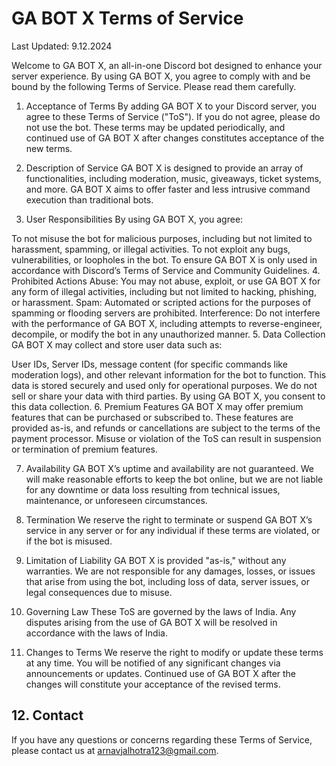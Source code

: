 # GA BOT X Terms of Service
Last Updated: 9.12.2024

Welcome to GA BOT X, an all-in-one Discord bot designed to enhance your server experience. By using GA BOT X, you agree to comply with and be bound by the following Terms of Service. Please read them carefully.

1. Acceptance of Terms
By adding GA BOT X to your Discord server, you agree to these Terms of Service ("ToS"). If you do not agree, please do not use the bot. These terms may be updated periodically, and continued use of GA BOT X after changes constitutes acceptance of the new terms.

2. Description of Service
GA BOT X is designed to provide an array of functionalities, including moderation, music, giveaways, ticket systems, and more. GA BOT X aims to offer faster and less intrusive command execution than traditional bots.

3. User Responsibilities
By using GA BOT X, you agree:

To not misuse the bot for malicious purposes, including but not limited to harassment, spamming, or illegal activities.
To not exploit any bugs, vulnerabilities, or loopholes in the bot.
To ensure GA BOT X is only used in accordance with Discord’s Terms of Service and Community Guidelines.
4. Prohibited Actions
Abuse: You may not abuse, exploit, or use GA BOT X for any form of illegal activities, including but not limited to hacking, phishing, or harassment.
Spam: Automated or scripted actions for the purposes of spamming or flooding servers are prohibited.
Interference: Do not interfere with the performance of GA BOT X, including attempts to reverse-engineer, decompile, or modify the bot in any unauthorized manner.
5. Data Collection
GA BOT X may collect and store user data such as:

User IDs, Server IDs, message content (for specific commands like moderation logs), and other relevant information for the bot to function. This data is stored securely and used only for operational purposes. We do not sell or share your data with third parties. By using GA BOT X, you consent to this data collection.
6. Premium Features
GA BOT X may offer premium features that can be purchased or subscribed to. These features are provided as-is, and refunds or cancellations are subject to the terms of the payment processor. Misuse or violation of the ToS can result in suspension or termination of premium features.

7. Availability
GA BOT X’s uptime and availability are not guaranteed. We will make reasonable efforts to keep the bot online, but we are not liable for any downtime or data loss resulting from technical issues, maintenance, or unforeseen circumstances.

8. Termination
We reserve the right to terminate or suspend GA BOT X’s service in any server or for any individual if these terms are violated, or if the bot is misused.

9. Limitation of Liability
GA BOT X is provided "as-is," without any warranties. We are not responsible for any damages, losses, or issues that arise from using the bot, including loss of data, server issues, or legal consequences due to misuse.

10. Governing Law
These ToS are governed by the laws of India. Any disputes arising from the use of GA BOT X will be resolved in accordance with the laws of India.

11. Changes to Terms
We reserve the right to modify or update these terms at any time. You will be notified of any significant changes via announcements or updates. Continued use of GA BOT X after the changes will constitute your acceptance of the revised terms.

## 12. Contact
If you have any questions or concerns regarding these Terms of Service, please contact us at arnavjalhotra123@gmail.com.
